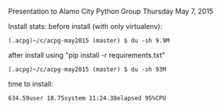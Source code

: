 Presentation to Alamo City Python Group 
Thursday May 7, 2015

Install stats:
before install (with only virtualenv):

`(.acpg)~/c/acpg-may2015 (master) $ du -sh
9.9M`	

after install using "pip install -r requirements.txt"

`(.acpg)~/c/acpg-may2015 (master) $ du -sh
93M`

time to install: 

`634.59user 18.75system 11:24.38elapsed 95%CPU`

